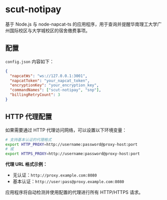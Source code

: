 # scut-notipay

基于 Node.js 与 node-napcat-ts 的应用程序，用于查询并提醒华南理工大学广州国际校区与大学城校区的宿舍缴费事项。

## 配置

`config.json` 内容如下：

```json
{
  "napcatWs": "ws://127.0.0.1:3001",
  "napcatToken": "your_napcat_token",
  "encryptionKey": "your_encryption_key",
  "commandNames": ["scut-notipay", "snp"],
  "billingRetryCount": 3
}
```

## HTTP 代理配置

如果需要通过 HTTP 代理访问网络，可以设置以下环境变量：

```bash
# 支持基本认证的代理格式
export HTTP_PROXY=http://username:password@proxy-host:port
# 或
export HTTPS_PROXY=http://username:password@proxy-host:port
```

**代理 URL 格式示例：**

- 无认证：`http://proxy.example.com:8080`
- 基本认证：`http://user:pass@proxy.example.com:8080`

应用程序将自动检测并使用配置的代理进行所有 HTTP/HTTPS 请求。
